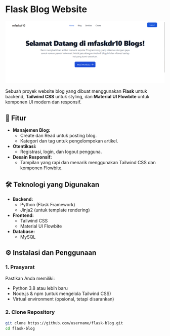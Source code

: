 # Flask Blog Website

![Alt Text](/static/img/ss.png)

Sebuah proyek website blog yang dibuat menggunakan **Flask** untuk backend, **Tailwind CSS** untuk styling, dan **Material UI Flowbite** untuk komponen UI modern dan responsif.

## 🎯 Fitur

- **Manajemen Blog:**
  - Create dan Read untuk posting blog.
  - Kategori dan tag untuk pengelompokan artikel.
- **Otentikasi:**
  - Registrasi, login, dan logout pengguna.
- **Desain Responsif:**
  - Tampilan yang rapi dan menarik menggunakan Tailwind CSS dan komponen Flowbite.

## 🛠️ Teknologi yang Digunakan

- **Backend:**
  - Python (Flask Framework)
  - Jinja2 (untuk template rendering)
- **Frontend:**
  - Tailwind CSS
  - Material UI Flowbite
- **Database:**
  - MySQL

## ⚙️ Instalasi dan Penggunaan

### 1. Prasyarat

Pastikan Anda memiliki:

- Python 3.8 atau lebih baru
- Node.js & npm (untuk mengelola Tailwind CSS)
- Virtual environment (opsional, tetapi disarankan)

### 2. Clone Repository

```bash
git clone https://github.com/username/flask-blog.git
cd flask-blog
```
